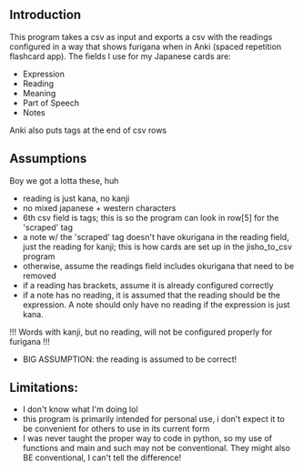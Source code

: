 ## Introduction
This program takes a csv as input and exports a csv with the readings configured in a way that shows furigana when in Anki (spaced repetition flashcard app). The fields I use for my Japanese cards are: 

* Expression
* Reading
* Meaning
* Part of Speech
* Notes

Anki also puts tags at the end of csv rows

## Assumptions
Boy we got a lotta these, huh
* reading is just kana, no kanji
* no mixed japanese + western characters
* 6th csv field is tags; this is so the program can look in row[5] for the 'scraped' tag
* a note w/ the 'scraped' tag doesn't have okurigana in the reading field, just the reading for kanji; this is how cards are set up in the jisho_to_csv program
* otherwise, assume the readings field includes okurigana that need to be removed
* if a reading has brackets, assume it is already configured correctly
* if a note has no reading, it is assumed that the reading should be the expression. A note should only have no reading if the expression is just kana. 

!!! Words with kanji, but no reading, will not be configured properly for furigana !!!

* BIG ASSUMPTION: the reading is assumed to be correct!

## Limitations:
* I don't know what I'm doing lol
* this program is primarily intended for personal use, i don't expect it to be convenient for others to use in its current form
* I was never taught the proper way to code in python, so my use of functions and main and such may not be conventional. They might also BE conventional, I can't tell the difference!